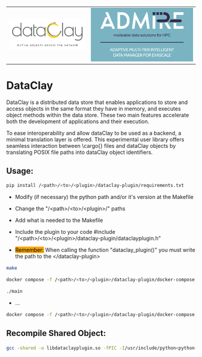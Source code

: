 <table>
  <tr>
    <td>
      <img src="https://github.com/bsc-dom/dataclay/blob/main/docs/_static/dataclay-full.png" alt="dataClay" style="width: 100%;"/>
    </td>
    <td>
      <img src="https://github.com/bsc-dom/API-cargo/blob/main/docs/_static/admire_logo.png" alt="admire" style="width: 100%;"/>
    </td>
  </tr>
</table>

# DataClay 

DataClay is a distributed data store that enables applications to store and access objects in the same format they have in memory, and executes object methods within the data store. These two main features accelerate both the development of applications and their execution.

To ease interoperability and allow dataClay to be used as a backend, a minimal translation layer is offered. This experimental user library offers seamless interaction between \cargo{} files and dataClay objects by translating POSIX file paths into dataClay object identifiers.

## Usage:

```bash
pip install /<path>/<to>/<plugin>/dataclay-plugin/requirements.txt 
```

+ Modify (if necessary) the python path and/or it's version at the Makefile

+ Change the "/\<path\>/\<to\>/\<plugin\>/" paths

+ Add what is needed to the Makefile

+ Include the plugin to your code #include "/\<path\>/\<to\>/\<plugin\>/dataclay-plugin/dataclayplugin.h"

+ <mark style="background-color: orange">Remember:</mark> When calling the function "dataclay_plugin()" you must write the path to the \</dataclay-plugin\>

```bash
make
```
```bash
docker compose -f /<path>/<to>/<plugin>/dataclay-plugin/docker-compose.yaml up
```
```bash
./main
```

+ ...

```bash
docker compose -f /<path>/<to>/<plugin>/dataclay-plugin/docker-compose.yaml down
```

## Recompile Shared Object:
```bash
gcc -shared -o libdataclayplugin.so -fPIC -I/usr/include/python<python-version> dataclay_plugin.c -lpython<python-version>
```


